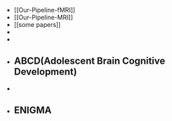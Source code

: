 - [[Our-Pipeline-fMRI]]
- [[Our-Pipeline-MRI]]
- [[some papers]]
-
-
- ABCD(Adolescent Brain Cognitive Development)
	-
-
- ENIGMA
	-